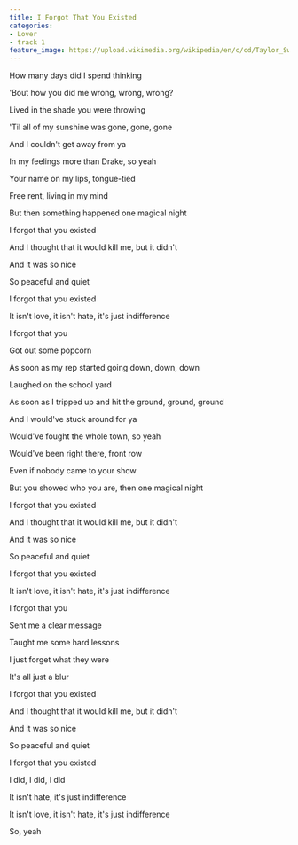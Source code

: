 ```yaml
---
title: I Forgot That You Existed
categories:
- Lover
- track 1
feature_image: https://upload.wikimedia.org/wikipedia/en/c/cd/Taylor_Swift_-_Lover.png
--- 
```

How many days did I spend thinking

'Bout how you did me wrong, wrong, wrong?

Lived in the shade you were throwing

'Til all of my sunshine was gone, gone, gone

And I couldn't get away from ya

In my feelings more than Drake, so yeah

Your name on my lips, tongue-tied

Free rent, living in my mind

But then something happened one magical night

I forgot that you existed

And I thought that it would kill me, but it didn't

And it was so nice

So peaceful and quiet

I forgot that you existed

It isn't love, it isn't hate, it's just indifference

I forgot that you

Got out some popcorn

As soon as my rep started going down, down, down

Laughed on the school yard

As soon as I tripped up and hit the ground, ground, ground

And I would've stuck around for ya

Would've fought the whole town, so yeah

Would've been right there, front row

Even if nobody came to your show

But you showed who you are, then one magical night

I forgot that you existed

And I thought that it would kill me, but it didn't

And it was so nice

So peaceful and quiet

I forgot that you existed

It isn't love, it isn't hate, it's just indifference

I forgot that you

Sent me a clear message

Taught me some hard lessons

I just forget what they were

It's all just a blur

I forgot that you existed

And I thought that it would kill me, but it didn't

And it was so nice

So peaceful and quiet

I forgot that you existed

I did, I did, I did

It isn't hate, it's just indifference

It isn't love, it isn't hate, it's just indifference

So, yeah